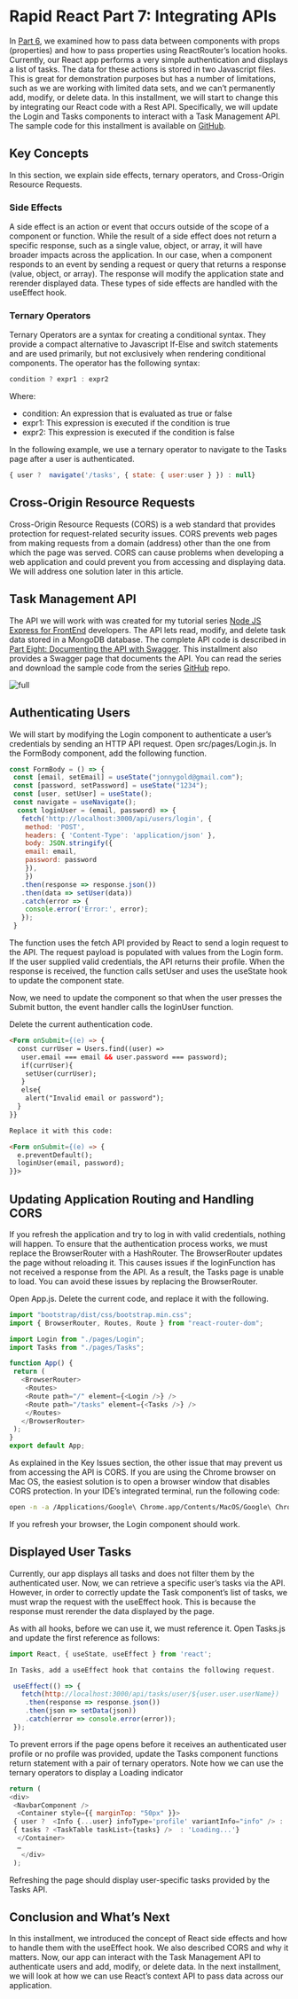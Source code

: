 # **Rapid React Part 7: Integrating APIs**

In [Part 6](https://www.linkedin.com/pulse/rapid-react-part-6-passing-data-props-jonathan-gold-ullif/), we examined how to pass data between components with props (properties) and how to pass properties using ReactRouter’s location hooks. Currently, our React app performs a very simple authentication and displays a list of tasks. The data for these actions is stored in two Javascript files. This is great for demonstration purposes but has a number of limitations, such as we are working with limited data sets, and we can’t permanently add, modify, or delete data. In this installment, we will start to change this by integrating our React code with a Rest API. Specifically, we will update the Login and Tasks components to interact with a Task Management API. The sample code for this installment is available on [GitHub](https://github.com/trider/rapid-react-tutorial/tree/c6d28db3a7989a20a1a8a748729e3e7a2ce7c6ff/rapid-react-tutorial-06).

## **Key Concepts**

In this section, we explain side effects, ternary operators, and Cross-Origin Resource Requests.

### **Side Effects**

A side effect is an action or event that occurs outside of the scope of a component or function. While the result of a side effect does not return a specific response, such as a single value, object, or array, it will have broader impacts across the application. In our case, when a component responds to an event by sending a request or query that returns a response (value, object, or array). The response will modify the application state and rerender displayed data. These types of side effects are handled with the useEffect hook.

### **Ternary Operators**

Ternary Operators are a syntax for creating a conditional syntax. They provide a compact alternative to Javascript If-Else and switch statements and are used primarily, but not exclusively when rendering conditional components. The operator has the following syntax:

```javascript
condition ? expr1 : expr2
```

Where:

* condition: An expression that is evaluated as true or false
* expr1: This expression is executed if the condition is true
* expr2: This expression is executed if the condition is false

In the following example, we use a ternary operator to navigate to the Tasks page after a user is authenticated.

```javascript
{ user ?  navigate('/tasks', { state: { user:user } }) : null}
```

## **Cross-Origin Resource Requests**

Cross-Origin Resource Requests (CORS) is a web standard that provides protection for request-related security issues. CORS prevents web pages from making requests from a domain (address) other than the one from which the page was served. CORS can cause problems when developing a web application and could prevent you from accessing and displaying data. We will address one solution later in this article.

## **Task Management API**

The API we will work with was created for my tutorial series [Node JS Express for FrontEnd](https://www.linkedin.com/pulse/node-js-express-frontend-developer-complete-series-jonathan-gold-xvljf/?trackingId=NkGk3wxRRMOVCTQDlgpTFQ%3D%3D) developers. The API lets read, modify, and delete task data stored in a MongoDB database. The complete API code is described in [Part Eight: Documenting the API with Swagger](https://www.linkedin.com/pulse/node-js-express-frontend-developers-part-eight-documenting-gold-gkw4e/?lipi=urn%3Ali%3Apage%3Ad_flagship3_pulse_read%3BOzO%2Bep4dT%2ByYMnVu%2Fwllhw%3D%3D). This installment also provides a Swagger page that documents the API. You can read the series and download the sample code from the series [GitHub](https://github.com/trider/node-task-api-tutorial) repo. 

![full](full.png)

## **Authenticating Users**

We will start by modifying the Login component to authenticate a user’s credentials by sending an HTTP API request. Open src/pages/Login.js. In the FormBody component, add the following function.

```javascript
const FormBody = () => {
 const [email, setEmail] = useState("jonnygold@gmail.com");
 const [password, setPassword] = useState("1234");
 const [user, setUser] = useState();
 const navigate = useNavigate();
  const loginUser = (email, password) => {
   fetch('http://localhost:3000/api/users/login', {
    method: 'POST',
    headers: { 'Content-Type': 'application/json' },
    body: JSON.stringify({
    email: email,
    password: password
    }),
    })
   .then(response => response.json())
   .then(data => setUser(data))
   .catch(error => {
    console.error('Error:', error);
   });
 }
 ```

The function uses the fetch API provided by React to send a login request to the API. The request payload is populated with values from the Login form. If the user supplied valid credentials, the API returns their profile. When the response is received, the function calls setUser and uses the useState hook to update the component state.

Now, we need to update the component so that when the user presses the Submit button, the event handler calls the loginUser function.

Delete the current authentication code.

```html
<Form onSubmit={(e) => {
  const currUser = Users.find((user) =>
   user.email === email && user.password === password);
   if(currUser){
    setUser(currUser);
   }
   else{
    alert("Invalid email or password");
  }
}}

Replace it with this code:

<Form onSubmit={(e) => {
  e.preventDefault();
  loginUser(email, password);
}}>
```

## **Updating Application Routing and Handling CORS**

If you refresh the application and try to log in with valid credentials, nothing will happen. To ensure that the authentication process works, we must replace the BrowserRouter with a HashRouter. The BrowserRouter updates the page without reloading it. This causes issues if the loginFunction has not received a response from the API. As a result, the Tasks page is unable to load. You can avoid these issues by replacing the BrowserRouter.

Open App.js. Delete the current code, and replace it with the following.

```javascript
import "bootstrap/dist/css/bootstrap.min.css";
import { BrowserRouter, Routes, Route } from "react-router-dom";

import Login from "./pages/Login";
import Tasks from "./pages/Tasks";

function App() {
 return (
   <BrowserRouter>
    <Routes>
    <Route path="/" element={<Login />} />
    <Route path="/tasks" element={<Tasks />} />
    </Routes>
   </BrowserRouter>
 );
}
export default App;
```

As explained in the Key Issues section, the other issue that may prevent us from accessing the API is CORS. If you are using the Chrome browser on Mac OS, the easiest solution is to open a browser window that disables CORS protection. In your IDE’s integrated terminal, run the following code:

```bash
open -n -a /Applications/Google\ Chrome.app/Contents/MacOS/Google\ Chrome --args --user-data-dir="/tmp/chrome_dev_test" --disable-web-security --allow-running-insecure-content
```

If you refresh your browser, the Login component should work.

## **Displayed User Tasks**

Currently, our app displays all tasks and does not filter them by the authenticated user. Now, we can retrieve a specific user’s tasks via the API. However, in order to correctly update the Task component’s list of tasks, we must wrap the request with the useEffect hook. This is because the response must rerender the data displayed by the page.

As with all hooks, before we can use it, we must reference it. Open Tasks.js and update the first reference as follows:

```javascript
import React, { useState, useEffect } from 'react';

In Tasks, add a useEffect hook that contains the following request.

 useEffect(() => {
   fetch(http://localhost:3000/api/tasks/user/${user.user.userName})
    .then(response => response.json())
    .then(json => setData(json))
    .catch(error => console.error(error));
 });
 ```

To prevent errors if the page opens before it receives an authenticated user profile or no profile was provided, update the Tasks component functions return statement with a pair of ternary operators. Note how we can use the ternary operators to display a Loading indicator

```javascript
return (
<div>
 <NavbarComponent />
  <Container style={{ marginTop: "50px" }}>
 { user ?  <Info {...user} infoType='profile' variantInfo="info" /> : 'Loading...'}
 { tasks ? <TaskTable taskList={tasks} />  : 'Loading...'}
  </Container>
  …
   </div>
 );
```

Refreshing the page should display user-specific tasks provided by the Tasks API.

## **Conclusion and What’s Next**

In this installment, we introduced the concept of React side effects and how to handle them with the useEffect hook. We also described CORS and why it matters. Now, our app can interact with the Task Management API to authenticate users and add, modify, or delete data. In the next installment, we will look at how we can use React’s context API to pass data across our application.
